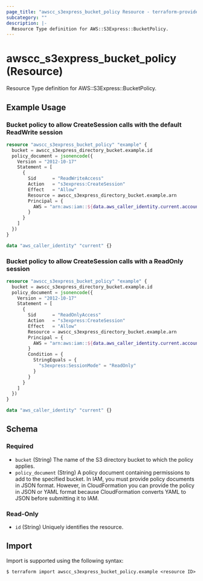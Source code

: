 ```yaml
---
page_title: "awscc_s3express_bucket_policy Resource - terraform-provider-awscc"
subcategory: ""
description: |-
  Resource Type definition for AWS::S3Express::BucketPolicy.
---
```


# awscc_s3express_bucket_policy (Resource)

Resource Type definition for AWS::S3Express::BucketPolicy.

## Example Usage

### Bucket policy to allow CreateSession calls with the default ReadWrite session

```terraform
resource "awscc_s3express_bucket_policy" "example" {
  bucket = awscc_s3express_directory_bucket.example.id
  policy_document = jsonencode({
    Version = "2012-10-17"
    Statement = [
      {
        Sid      = "ReadWriteAccess"
        Action   = "s3express:CreateSession"
        Effect   = "Allow"
        Resource = awscc_s3express_directory_bucket.example.arn
        Principal = {
          AWS = "arn:aws:iam::${data.aws_caller_identity.current.account_id}:root"
        }
      }
    ]
  })
}

data "aws_caller_identity" "current" {}
```

### Bucket policy to allow CreateSession calls with a ReadOnly session

```terraform
resource "awscc_s3express_bucket_policy" "example" {
  bucket = awscc_s3express_directory_bucket.example.id
  policy_document = jsonencode({
    Version = "2012-10-17"
    Statement = [
      {
        Sid      = "ReadOnlyAccess"
        Action   = "s3express:CreateSession"
        Effect   = "Allow"
        Resource = awscc_s3express_directory_bucket.example.arn
        Principal = {
          AWS = "arn:aws:iam::${data.aws_caller_identity.current.account_id}:root"
        }
        Condition = {
          StringEquals = {
            "s3express:SessionMode" = "ReadOnly"
          }
        }
      }
    ]
  })
}

data "aws_caller_identity" "current" {}
```

<!-- schema generated by tfplugindocs -->
## Schema

### Required

- `bucket` (String) The name of the S3 directory bucket to which the policy applies.
- `policy_document` (String) A policy document containing permissions to add to the specified bucket. In IAM, you must provide policy documents in JSON format. However, in CloudFormation you can provide the policy in JSON or YAML format because CloudFormation converts YAML to JSON before submitting it to IAM.

### Read-Only

- `id` (String) Uniquely identifies the resource.

## Import

Import is supported using the following syntax:

```shell
$ terraform import awscc_s3express_bucket_policy.example <resource ID>
```
